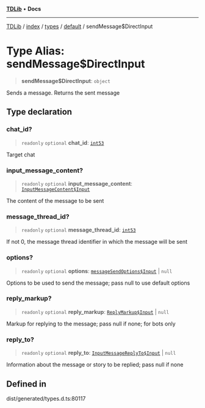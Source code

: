 [**TDLib**](../../../../../../README.md) • **Docs**

***

[TDLib](../../../../../../modules.md) / [index](../../../../../README.md) / [types](../../../README.md) / [default](../README.md) / sendMessage$DirectInput

# Type Alias: sendMessage$DirectInput

> **sendMessage$DirectInput**: `object`

Sends a message. Returns the sent message

## Type declaration

### chat\_id?

> `readonly` `optional` **chat\_id**: [`int53`](int53.md)

Target chat

### input\_message\_content?

> `readonly` `optional` **input\_message\_content**: [`InputMessageContent$Input`](InputMessageContent$Input.md)

The content of the message to be sent

### message\_thread\_id?

> `readonly` `optional` **message\_thread\_id**: [`int53`](int53.md)

If not 0, the message thread identifier in which the message will be sent

### options?

> `readonly` `optional` **options**: [`messageSendOptions$Input`](messageSendOptions$Input.md) \| `null`

Options to be used to send the message; pass null to use default options

### reply\_markup?

> `readonly` `optional` **reply\_markup**: [`ReplyMarkup$Input`](ReplyMarkup$Input.md) \| `null`

Markup for replying to the message; pass null if none; for bots only

### reply\_to?

> `readonly` `optional` **reply\_to**: [`InputMessageReplyTo$Input`](InputMessageReplyTo$Input.md) \| `null`

Information about the message or story to be replied; pass null if none

## Defined in

dist/generated/types.d.ts:80117
